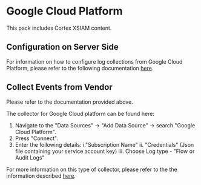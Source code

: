 # Google Cloud Platform

This pack includes Cortex XSIAM content.

## Configuration on Server Side

For information on how to configure log collections from Google Cloud Platform, please refer to the following documentation [here](https://docs.paloaltonetworks.com/cortex/cortex-xdr/cortex-xdr-pro-admin/external-data-ingestion/ingest-network-connection-logs/ingest-logs-and-data-from-gcp.html).

## Collect Events from Vendor
Please refer to the documentation provided above.

The collector for Google Cloud platform can be found here:
1. Navigate to the "Data Sources" -> "Add Data Source" -> search "Google Cloud Platform".
2. Press "Connect".
3. Enter the following details:
    i."Subscription Name"
    ii. "Credentials" (Json file containing your service account key)
    iii. Choose Log type - "Flow or Audit Logs"


 For more information on this type of collector, please refer to the the information described [here](https://docs.paloaltonetworks.com/cortex/cortex-xdr/cortex-xdr-pro-admin/cortex-xdr-collectors/xdr-collector-datasets#id7f0fcd4d-b019-4959-a43a-40b03db8a8b2).